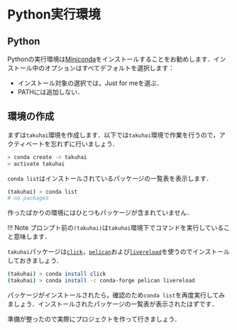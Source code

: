 # Python実行環境

## Python

Pythonの実行環境は[Miniconda]( https://conda.io/miniconda.html)をインストールすることをお勧めします．インストール中のオプションはすべてデフォルトを選択します：

* インストール対象の選択では，Just for meを選ぶ．
* PATHには追加しない．


## 環境の作成

まずは`takuhai`環境を作成します．以下では`takuhai`環境で作業を行うので，アクティベートを忘れずに行いましょう．

```bash
> conda create -n takuhai
> activate takuhai
```

`conda list`はインストールされているパッケージの一覧表を表示します．

```bash
(takuhai) > conda list
# no packages
```

作ったばかりの環境にはひとつもパッケージが含まれていません．

!!! Note
    プロンプト前の`(takuhai)`は`takuhai`環境下でコマンドを実行していること意味します．

`takuhai`パッケージは[`click`](http://click.pocoo.org)，[`pelican`](http://docs.getpelican.com/en/stable/)および[`livereload`](https://github.com/lepture/python-livereload)を使うのでインストールしておきましょう．

```bash
(takuhai) > conda install click
(takuhai) > conda install -c conda-forge pelican livereload
```

パッケージがインストールされたら，確認のため`conda list`を再度実行してみましょう．インストールされたパッケージの一覧表が表示されたはずです．

準備が整ったので実際にプロジェクトを作って行きましょう．
